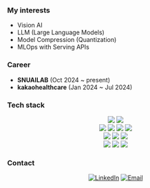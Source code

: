 ### My interests  
- Vision AI
- LLM (Large Language Models)
- Model Compression (Quantization)
- MLOps with Serving APIs

### Career
- **SNUAILAB** (Oct 2024 ~ present)
- **kakaohealthcare** (Jan 2024 ~ Jul 2024)

### Tech stack
<div align="center">
  <img src="https://img.shields.io/badge/Python-3776AB?style=flat-square&logo=Python&logoColor=fff"/>
  <img src="https://img.shields.io/badge/FastAPI-009688?style=flat-square&logo=FastAPI&logoColor=fff"/>
</div>

<div align="center">
  <img src="https://img.shields.io/badge/PyTorch-EE4C2C?style=flat-square&logo=PyTorch&logoColor=fff"/>
  <img src="https://img.shields.io/badge/TensorFlow-FF6F00?style=flat-square&logo=TensorFlow&logoColor=fff"/>
  <img src="https://img.shields.io/badge/Keras-D00000?style=flat-square&logo=Keras&logoColor=fff"/>
  <img src="https://img.shields.io/badge/Scikit--Learn-F7931E?style=flat-square&logo=Scikit-Learn&logoColor=fff"/>
</div>

<div align="center">
  <img src="https://img.shields.io/badge/GCP-4285F4?style=flat-square&logo=Google-Cloud&logoColor=fff"/>
  <img src="https://img.shields.io/badge/AWS-232F3E?style=flat-square&logo=Amazon-AWS&logoColor=fff"/>
  <img src="https://img.shields.io/badge/Karpenter-2E3A59?style=flat-square&logo=Amazon-AWS&logoColor=fff"/>
</div>

<div align="center">
  <img src="https://img.shields.io/badge/Docker-2496ED?style=flat-square&logo=Docker&logoColor=fff"/>
  <img src="https://img.shields.io/badge/Docker--Compose-1488C6?style=flat-square&logo=Docker&logoColor=fff"/>
  <img src="https://img.shields.io/badge/Kubernetes-326CE5?style=flat-square&logo=Kubernetes&logoColor=fff"/>
</div>


### Contact
<div align=center>  

[![LinkedIn](https://img.shields.io/badge/LinkedIn-Sangho%20Kim-blue?style=flat-square&logo=linkedin)](https://www.linkedin.com/in/sanghokim33/)
[![Email](https://img.shields.io/badge/Email-hop7311@gmail.com-blue?style=flat-square&logo=gmail)](mailto:hop7311@gmail.com)
</div>
